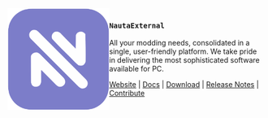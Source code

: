 <img src="https://raw.githubusercontent.com/NautaDevs/.github/refs/heads/main/profile/nauta-indigo.png" align="left" width="200"/>

### `NautaExternal`

All your modding needs, consolidated in a single, user-friendly platform.
We take pride in delivering the most sophisticated software available for PC.

<a href="https://nautaexternal.dev/">Website</a> |
<a href="https://docs.nautaexternal.dev/">Docs</a> |
<a href="https://nautaexternal.dev/download">Download</a> |
<a href="https://nautaexternal.dev/release-notes/latest">Release Notes</a> |
<a href="https://ko-fi.com/nautaexternal">Contribute</a>
